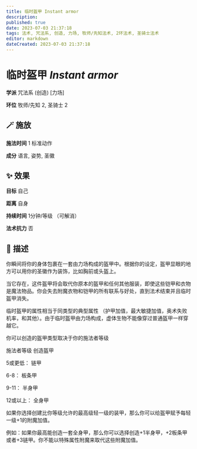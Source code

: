 ```yaml
---
title: 临时盔甲 Instant armor
description: 
published: true
date: 2023-07-03 21:37:18
tags: 法术, 咒法系, 创造, 力场, 牧师/先知法术, 2环法术, 圣骑士法术
editor: markdown
dateCreated: 2023-07-03 21:37:18
---
```


# **临时盔甲** *Instant armor*

**学派** 咒法系 (创造) \[力场\] 

**环位** 牧师/先知 2, 圣骑士 2

## 🪄 施放

**施法时间** 1 标准动作

**成分** 语言, 姿势, 圣徽

## ✨ 效果 

**目标** 自己 

**距离** 自身  

**持续时间** 1分钟/等级 （可解消） 

**法术抗力** 否

## 📖 描述

你瞬间将你的身体包裹在一套由力场构成的盔甲中。根据你的设定，盔甲显眼的地方可以用你的圣徽作为装饰，比如胸前或头盔上。

当它存在，这件盔甲将会取代你原本的盔甲和任何其他服装，即使这些铠甲和衣物是魔法物品。你会失去附魔衣物和铠甲的所有联系与好处，直到法术结束并且临时盔甲消失。

临时盔甲的属性相当于同类型的典型属性 （护甲加值，最大敏捷加值，奥术失败机率，和其他）。由于临时盔甲由力场构成，虚体生物不能像穿过普通盔甲一样穿越它。

你可以创造的盔甲类型取决于你的施法者等级

施法者等级 创造盔甲

5或更低：   链甲

6-8：         板条甲

9-11：       半身甲

12或以上： 全身甲

如果你选择创建比你等级允许的最高级轻一级的装甲，那么你可以给盔甲赋予每轻一级+1的附魔加值。

例如：如果你最高能创造一套全身甲，那么你可以选择创造+1半身甲，+2板条甲或者+3链甲。你不能以特殊属性附魔来取代这些附魔加值。
    